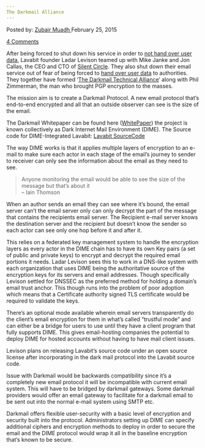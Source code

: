 ```yaml
---
The Darkmail Alliance
---
```

<article class="post-listing post-8749 post type-post status-publish format-standard has-post-thumbnail hentry  tag-alliance tag-darkmail">
<div class="post-inner">
<span>Posted by: <a href="https://www.deepdotweb.com/author/zubairmuadh/" title="">Zubair Muadh </a></span>
<span>February 25, 2015</span>

<span><a href="https://www.deepdotweb.com/2015/02/25/the-darkmail-alliance/#comments">4 Comments</a></span>


<p>After being forced to shut down his service in order to <a href="http://en.wikipedia.org/wiki/Lavabit" target="_blank">not hand over user data</a>, Lavabit founder Ladar Levison teamed up with Mike Janke and Jon Callas, the CEO and CTO of <a href="https://silentcircle.com/" target="_blank">Silent Circle</a>. They also shut down their email service out of fear of being forced to <a href="http://www.forbes.com/sites/parmyolson/2013/08/09/encryption-app-silent-circle-shuts-down-e-mail-service-to-prevent-spying">hand over user data</a> to authorities. They together have formed ‘<a href="http://darkmail.info/">The Darkmail Technical Alliance</a>’ along with Phil Zimmerman, the man who brought PGP encryption to the masses.</p>
<p>The mission aim is to create a Darkmail Protocol. A new email protocol that’s end-to-end encrypted and all that an outside observer can see is the size of the email.</p>
<p>The Darkmail Whitepaper can be found here (<a href="https://darkmail.info/downloads/dark-internet-mail-environment-december-2014.pdf">WhitePaper</a>) the project is known collectively as Dark Internet Mail Environment (DIME). The Source code for DIME-Integrated Lavabit: <a href="https://github.com/lavabit/">Lavabit SourceCode</a></p>
<p>The way DIME works is that it applies multiple layers of encryption to an e-mail to make sure each actor in each stage of the email’s journey to sender to receiver can only see the information about the email as they need to see.</p>
<blockquote>
<div>Anyone monitoring the email would be able to see the size of the message but that&#8217;s about it</div>
<div>&#8211; Iain Thomson</p>
<div></div>
</div>
</blockquote>
<p>When an author sends an email they can see where it’s bound, the email server can’t the email server only can only decrypt the part of the message that contains the recipients email server. The Recipient e-mail server knows the destination server and the recipient but doesn’t know the sender so each actor can see only one hop before it and after it.</p>
<p>This relies on a federated key management system to handle the encryption layers as every actor in the DIME chain has to have its own Key pairs (a set of public and private keys) to encrypt and decrypt the required email portions it needs. Ladar Levison sees this to work in a DNS-like system with each organization that uses DIME being the authoritative source of the encryption keys for its servers and email addresses. Though specifically Levison settled for DNSSEC as the preferred method for holding a domain’s email trust anchor. This though runs into the problem of poor adoption which means that a Certificate authority signed TLS certificate would be required to validate the keys.</p>
<p>There’s an optional mode available wherein email servers transparently do the client’s email encryption for them in what’s called “trustful mode” and can either be a bridge for users to use until they have a client program that fully supports DIME. This gives email-hosting companies the potential to deploy DIME for hosted accounts without having to have mail client issues.</p>
<p>Levison plans on releasing Lavabit’s source code under an open source license after incorporating in the dark mail protocol into the Lavabit source code.</p>
<p>Issue with Darkmail would be backwards compatibility since it’s a completely new email protocol it will be incompatible with current email system. This will have to be bridged by darkmail gateways. Some darkmail providers would offer an email gateway to facilitate for a darkmail email to be sent out into the normal e-mail system using SMTP etc.</p>
<p>Darkmail offers flexible user-security with a basic level of encryption and security built into the protocol. Administrators setting up DIME can specify additional ciphers and encryption methods to deploy in order to secure the email and the DIME protocol would wrap it all in the baseline encryption that’s known to be secure.</p>
</div>
<span style="display:none"><a href="https://www.deepdotweb.com/tag/alliance/" rel="tag">alliance</a> <a href="https://www.deepdotweb.com/tag/darkmail/" rel="tag">darkmail</a></span> <span style="display:none" class="updated">2015-02-25</span>
<div style="display:none" class="vcard author" itemprop="author" itemscope itemtype="http://schema.org/Person"><strong class="fn" itemprop="name"><a href="https://www.deepdotweb.com/author/zubairmuadh/" title="Posts by Zubair Muadh" rel="author">Zubair Muadh</a></strong></div>
</div>
</article>

